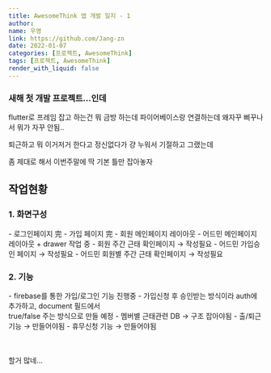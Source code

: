```yaml
---
title: AwesomeThink 앱 개발 일지 - 1
author:
name: 우영
link: https://github.com/Jang-zn
date: 2022-01-07
categories: [프로젝트, AwesomeThink]
tags: [프로젝트, AwesomeThink]
render_with_liquid: false
---
```


### 새해 첫 개발 프로젝트...인데

flutter로 프레임 잡고 하는건 뭐 금방 하는데 파이어베이스랑 연결하는데 왜자꾸 삐꾸나서 뭐가 자꾸 안됨..

퇴근하고 뭐 이거저거 한다고 정신없다가 걍 누워서 기절하고 그랬는데

좀 제대로 해서 이번주말에 딱 기본 틀만 잡아놓자


## 작업현황

<h3>1. 화면구성</h3>
  - 로그인페이지 完
  - 가입 페이지 完
  - 회원 메인페이지 레이아웃
  - 어드민 메인페이지 레이아웃 + drawer 작업 중
  - 회원 주간 근태 확인페이지 → 작성필요
  - 어드민 가입승인 페이지 → 작성필요
  - 어드민 회원별 주간 근태 확인페이지 → 작성필요

<h3>2. 기능</h3>
  - firebase를 통한 가입/로그인 기능 진행중
  - 가입신청 후 승인받는 방식이라 auth에 추가하고, document 필드에서<br>true/false 주는 방식으로 만들 예정
  - 멤버별 근태관련 DB → 구조 잡아야됨
  - 출/퇴근 기능 → 만들어야됨
  - 휴무신청 기능 → 만들어야됨

<br><br>
할거 많네...


